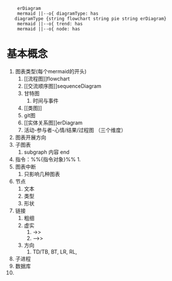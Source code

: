 ``` mermaid 
	erDiagram
	mermaid ||--o{ diagramType: has
   diagramType {string flowchart string pie string erDiagram}
	mermaid ||--o{ trend: has
	mermaid ||--o{ node: has
```

# 基本概念
1. 图表类型(每个mermaid的开头)
	1. [[流程图]]flowchart
	2. [[交流顺序图]]sequenceDiagram
	3. 甘特图
		1. 时间与事件
	4. [[类图]]
	5. git图
	6. [[实体关系图]]erDiagram
	7. 活动-参与者-心情/结果/过程图   （三个维度）
2. 图表开展方向
3. 子图表
	1. subgraph 内容 end
4. 指令：%%{指令对象}%%
	1. 
5. 图表中断
	1. 只影响几种图表
6. 节点
	1. 文本
	2. 类型
	3. 形状
7. 链接
	1. 粗细
	2. 虚实
		1. ->>
		2. -->>
	3. 方向
		1. TD/TB, BT, LR, RL, 
9. 子进程
10. 数据库
11. 